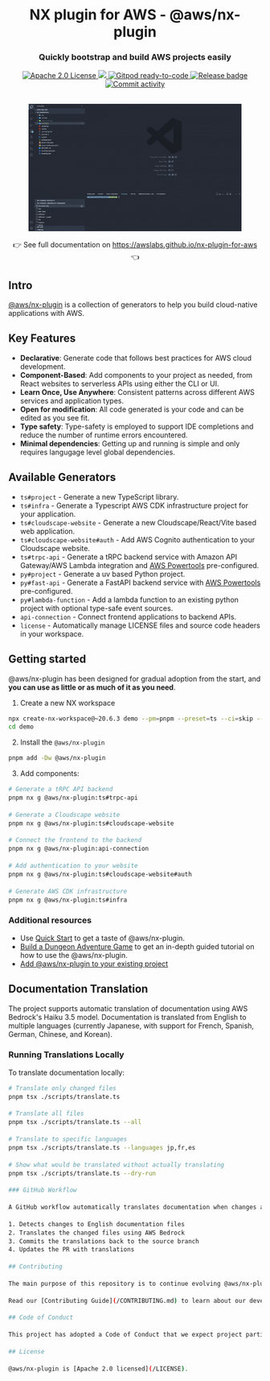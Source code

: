 <div align="center">
  <h1>NX plugin for AWS - @aws/nx-plugin</h1>
  <h3>Quickly bootstrap and build AWS projects easily</h3>
  <a href="https://opensource.org/licenses/Apache-2.0">
    <img
      src="https://img.shields.io/badge/License-Apache%202.0-yellowgreen.svg"
      alt="Apache 2.0 License"
    />
  </a>
  <a href="https://codecov.io/gh/awslabs/nx-plugin-for-aws">
    <img src="https://codecov.io/gh/awslabs/nx-plugin-for-aws/graph/badge.svg?token=X27pgFfxuQ" />
  </a>
  <a href="https://gitpod.io/new/?workspaceClass=g1-large#https://github.com/awslabs/nx-plugin-for-aws">
    <img
      src="https://img.shields.io/badge/Gitpod-ready--to--code-blue?logo=gitpod"
      alt="Gitpod ready-to-code"
    />
  </a>
  <a href="https://github.com/awslabs/nx-plugin-for-aws/actions/workflows/ci.yml">
    <img
      src="https://github.com/awslabs/nx-plugin-for-aws/actions/workflows/ci.yml/badge.svg"
      alt="Release badge"
    />
  </a>
  <a href="https://github.com/awslabs/nx-plugin-for-aws/commits/main">
    <img
      src="https://img.shields.io/github/commit-activity/w/awslabs/nx-plugin-for-aws"
      alt="Commit activity"
    />
  </a>
  <br />
  <br />
  <figure>
    <img src="docs/src/content/docs/assets/website-generator.gif" alt="Demo" />
  </figure>
  👉 See full documentation on <a href="https://awslabs.github.io/nx-plugin-for-aws">https://awslabs.github.io/nx-plugin-for-aws</a> 👈
</div>

## Intro

[@aws/nx-plugin](https://github.com/awslabs/nx-plugin-for-aws) is a collection of generators to help you build cloud-native applications with AWS.

## Key Features

- **Declarative**: Generate code that follows best practices for AWS cloud development.
- **Component-Based**: Add components to your project as needed, from React websites to serverless APIs using either the CLI or UI.
- **Learn Once, Use Anywhere**: Consistent patterns across different AWS services and application types.
- **Open for modification**: All code generated is your code and can be edited as you see fit.
- **Type safety**: Type-safety is employed to support IDE completions and reduce the number of runtime errors encountered.
- **Minimal dependencies**: Getting up and running is simple and only requires langugage level global dependencies.

## Available Generators

- `ts#project` - Generate a new TypeScript library.
- `ts#infra` - Generate a Typescript AWS CDK infrastructure project for your application.
- `ts#cloudscape-website` - Generate a new Cloudscape/React/Vite based web application.
- `ts#cloudscape-website#auth` - Add AWS Cognito authentication to your Cloudscape website.
- `ts#trpc-api` - Generate a tRPC backend service with Amazon API Gateway/AWS Lambda integration and [AWS Powertools](https://github.com/aws-powertools/powertools-lambda-typescript) pre-configured.
- `py#project` - Generate a uv based Python project.
- `py#fast-api` - Generate a FastAPI backend service with [AWS Powertools](https://github.com/aws-powertools/powertools-lambda-python) pre-configured.
- `py#lambda-function` - Add a lambda function to an existing python project with optional type-safe event sources.
- `api-connection` - Connect frontend applications to backend APIs.
- `license` - Automatically manage LICENSE files and source code headers in your workspace.

## Getting started

@aws/nx-plugin has been designed for gradual adoption from the start, and **you can use as little or as much of it as you need**.

1. Create a new NX workspace

```bash
npx create-nx-workspace@~20.6.3 demo --pm=pnpm --preset=ts --ci=skip --formatter=prettier
cd demo
```

2. Install the `@aws/nx-plugin`

```bash
pnpm add -Dw @aws/nx-plugin
```

3. Add components:

```bash
# Generate a tRPC API backend
pnpm nx g @aws/nx-plugin:ts#trpc-api

# Generate a Cloudscape website
pnpm nx g @aws/nx-plugin:ts#cloudscape-website

# Connect the frontend to the backend
pnpm nx g @aws/nx-plugin:api-connection

# Add authentication to your website
pnpm nx g @aws/nx-plugin:ts#cloudscape-website#auth

# Generate AWS CDK infrastructure
pnpm nx g @aws/nx-plugin:ts#infra
```

### Additional resources

- Use [Quick Start](https://awslabs.github.io/nx-plugin-for-aws/get_started/quick-start/) to get a taste of @aws/nx-plugin.
- [Build a Dungeon Adventure Game](https://awslabs.github.io/nx-plugin-for-aws/get_started/tutorials/dungeon-game/overview/) to get an in-depth guided tutorial on how to use the @aws/nx-plugin.
- [Add @aws/nx-plugin to your existing project](https://awslabs.github.io/nx-plugin-for-aws/get_started/tutorials/existing-project/)

## Documentation Translation

The project supports automatic translation of documentation using AWS Bedrock's Haiku 3.5 model. Documentation is translated from English to multiple languages (currently Japanese, with support for French, Spanish, German, Chinese, and Korean).

### Running Translations Locally

To translate documentation locally:

```bash
# Translate only changed files
pnpm tsx ./scripts/translate.ts

# Translate all files
pnpm tsx ./scripts/translate.ts --all

# Translate to specific languages
pnpm tsx ./scripts/translate.ts --languages jp,fr,es

# Show what would be translated without actually translating
pnpm tsx ./scripts/translate.ts --dry-run

### GitHub Workflow

A GitHub workflow automatically translates documentation when changes are made to English documentation files in pull requests. The workflow:

1. Detects changes to English documentation files
2. Translates the changed files using AWS Bedrock
3. Commits the translations back to the source branch
4. Updates the PR with translations

## Contributing

The main purpose of this repository is to continue evolving @aws/nx-plugin, making it faster and easier to use. Development happens in the open on GitHub, and we are grateful to the community for contributing bugfixes and improvements.

Read our [Contributing Guide](/CONTRIBUTING.md) to learn about our development process, how to propose bugfixes and improvements, and how to build and test your changes to @aws/nx-plugin.

## Code of Conduct

This project has adopted a Code of Conduct that we expect project participants to adhere to. Please read the [Code of Conduct](/CODE_OF_CONDUCT.md) so that you can understand what actions will and will not be tolerated.

## License

@aws/nx-plugin is [Apache 2.0 licensed](/LICENSE).
```
